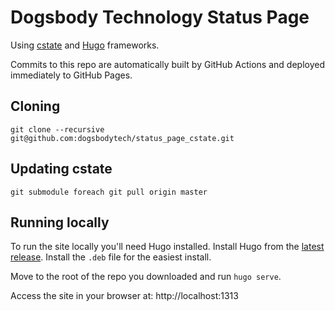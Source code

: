 # Dogsbody Technology Status Page
Using [cstate](https://github.com/cstate/cstate) and [Hugo](https://github.com/cstate/cstate) frameworks.

Commits to this repo are automatically built by GitHub Actions and deployed immediately to GitHub Pages.

## Cloning
`git clone --recursive git@github.com:dogsbodytech/status_page_cstate.git`

## Updating cstate
`git submodule foreach git pull origin master`

## Running locally
To run the site locally you'll need Hugo installed. Install Hugo from the [latest release](https://github.com/gohugoio/hugo/releases). Install the `.deb` file for the easiest install. 

Move to the root of the repo you downloaded and run `hugo serve`. 

Access the site in your browser at: http://localhost:1313





